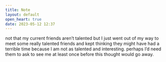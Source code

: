 ```yaml
---
title: Note
layout: default
open_heart: true
date: 2023-05-12 12:37
---
```


not that my current friends aren’t talented but I just went out of my way to meet some really talented friends and kept thinking they might have had a terrible time because I am not as talented and interesting. perhaps I’d need them to ask to see me at least once before this thought would go away.
